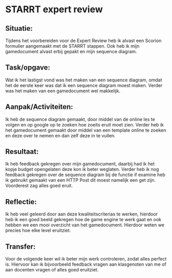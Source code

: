 # STARRT expert review
## Situatie: 
Tijdens het voorbereiden voor de Expert Review heb ik alvast een Scorion formulier aangemaakt met de STARRT stappen. Ook heb ik mijn gamedocument alvast erbij gepakt en mijn sequence diagram.

## Task/opgave:
Wat ik het lastigst vond was het maken van een sequence diagram, omdat het de eerste keer was dat ik een sequence diagram moest maken. Verder was het maken van een gamedocument wel makkelijk.

## Aanpak/Activiteiten: 
Ik heb de sequence diagram gemaakt, door middel van de online les te volgen en op google op te zoeken hoe zoeits eruit moet zien. Verder heb ik het gamedocument gemaakt door middel van een template online te zoeken en deze over te nemen en dan zelf deze in te vullen.

## Resultaat: 
Ik heb feedback gekregen over mijn gamedocument, daarbij had ik het kopje budget opengelaten deze kon ik beter weglaten. Verder heb ik nog feedback gekregen over de sequence diagram bij de functie if examine heb ik gebruikt gemaakt van een HTTP Post dit moest namelijk een get zijn. Voorderest zag alles goed eruit.

## Reflectie: 
Ik heb veel geleerd door aan deze kwaliteitscriterias te werken, hierdoor heb ik een goed beeld gekregen hoe de game engine te werk gaat en ook hebben we een mooi overzicht van het gamedocument. Hierdoor weten we precies hoe elke level eruitziet.

## Transfer: 
Voor de volgende keer wil ik beter mijn werk controleren, zodat alles perfect is. Hiervoor kan ik bijvoorbeeld feedback vragen aan klasgenoten van me of aan docenten vragen of alles goed eruitziet.